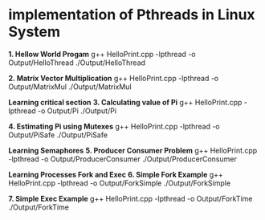 # implementation of Pthreads in Linux System
 

**1. Hellow World Progam** 
 g++ HelloPrint.cpp -lpthread -o Output/HelloThread
 ./Output/HelloThread

**2. Matrix Vector Multiplication**
 g++ HelloPrint.cpp -lpthread -o Output/MatrixMul
 ./Output/MatrixMul

**Learning critical section**
**3. Calculating value of Pi**
 g++ HelloPrint.cpp -lpthread -o Output/Pi
 ./Output/Pi

**4. Estimating Pi using Mutexes**
 g++ HelloPrint.cpp -lpthread -o Output/PiSafe
 ./Output/PiSafe

**Learning Semaphores**
**5. Producer Consumer Problem**
 g++ HelloPrint.cpp -lpthread -o Output/ProducerConsumer
 ./Output/ProducerConsumer

**Learning Processes Fork and Exec**
**6. Simple Fork Example**
 g++ HelloPrint.cpp -lpthread -o Output/ForkSimple
 ./Output/ForkSimple

**7. Simple Exec Example**
 g++ HelloPrint.cpp -lpthread -o Output/ForkTime
 ./Output/ForkTime
